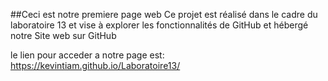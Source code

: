 \##Ceci est notre premiere page web
Ce projet est réalisé dans le cadre du laboratoire 13 et vise à explorer les fonctionnalités de GitHub et hébergé notre Site web sur GitHub

le lien pour acceder a notre page est: https://kevintiam.github.io/Laboratoire13/



